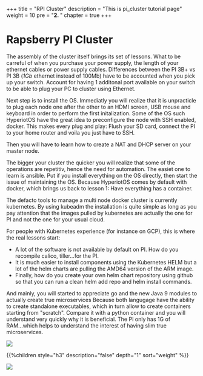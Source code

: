 +++
title = "RPI Cluster"
description = "This is pi_cluster tutorial page"
weight = 10
pre = "<b>2. </b>"
chapter = true
+++

# Rapsberry PI Cluster

The assembly of the cluster itself brings its set of lessons. What to
be carreful of when you purchase your power supply, the length of your
ethernet cables or power supply cables.
Differences between the PI 3B+ vs PI 3B (*1Gb* ethernet instead of 100Mb) have
to be accounted when you pick up your switch. Account for having 1 additonal port available
on your switch to be able to plug your PC to cluster using Ethernet.

Next step is to install the OS. Immediatly you will realize that it is unpracticle
to plug each node one after the other to an HDMI screen, USB mouse and keyboard in
order to perform the first initalization. Some of the OS such HyperiotOS have the
great idea to preconfigure the node with SSH enabled, docker. This makes every plug
and play: Flush your SD card, connect the PI to your home router and voila you just
have to SSH.

Then you will have to learn how to create a NAT and DHCP server on your master node.

The bigger your cluster the quicker you will realize that some of the operations
are repetitiv, hence the need for automation. The easiet one to learn is ansible.
Put if you install everything on the OS directly, then start the issue of maintaining the OS.
Because HyperiotOS comes by default with docker, which brings us back to lesson 1: Have everything
has a container.

The defacto tools to manage a multi node docker cluster is currently kubernetes. By using
kubeadm the installation is quite simple as long as you pay attention that the images pulled
by kubernetes are actually the one for PI and not the one for your usual cloud.

For people with Kubernetes experience (for instance on GCP), this is where the real lessons start:
- A lot of the software is not available by default on PI. How do you recompile calico, tiller...for the PI.
- It is much easier to install components using the Kubernetes HELM but a lot of the helm charts are pulling the AMD64 version of the ARM image.
- Finally, how do you create your own helm chart repository using github so that you can run a clean helm add repo and helm install commands.

And mainly, you will started to appreciate go and the new Java 9 modules to actually create true microservices
Because both langugage have the ability to create standalone executables, which in turn allow to create containers starting from "scratch".
Compare it with a python container and you will understand very quickly why it is beneficial. The PI only has 1G of RAM...which helps to understand
the interest of having slim true microservices.

<!--more-->

![](/images/raspberrypi/IMG_0339.JPG)

{{%children style="h3" description="false" depth="1" sort="weight" %}}

![](/images/raspberrypi/IMG_0344.JPG)

